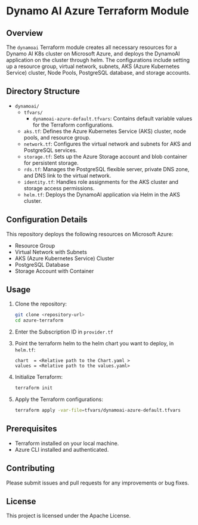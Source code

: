 # Dynamo AI Azure Terraform Module 

## Overview
The `dynamoai` Terraform module creates all necessary resources for a Dynamo AI K8s cluster on Microsoft Azure, and deploys the DynamoAI application on the cluster through helm. The configurations include setting up a resource group, virtual network, subnets, AKS (Azure Kubernetes Service) cluster, Node Pools, PostgreSQL database, and storage accounts. 

## Directory Structure
- `dynamoai/`
  - `tfvars/`
    - `dynamoai-azure-default.tfvars`: Contains default variable values for the Terraform configurations.
  - `aks.tf`: Defines the Azure Kubernetes Service (AKS) cluster, node pools, and resource group.
  - `network.tf`: Configures the virtual network and subnets for AKS and PostgreSQL services.
  - `storage.tf`: Sets up the Azure Storage account and blob container for persistent storage.
  - `rds.tf`: Manages the PostgreSQL flexible server, private DNS zone, and DNS link to the virtual network.
  - `identity.tf`: Handles role assignments for the AKS cluster and storage access permissions.
  - `helm.tf`: Deploys the DynamoAI application via Helm in the AKS cluster. 

## Configuration Details
This repository deploys the following resources on Microsoft Azure:
- Resource Group
- Virtual Network with Subnets
- AKS (Azure Kubernetes Service) Cluster
- PostgreSQL Database
- Storage Account with Container

## Usage
1. Clone the repository:
   ```sh
   git clone <repository-url>
   cd azure-terraform
   ```
2. Enter the Subscription ID in `provider.tf`

3. Point the terraform helm to the helm chart you want to deploy, in `helm.tf`:
   ```
   chart  = <Relative path to the Chart.yaml >
   values = <Relative path to the values.yaml>
   ```

4. Initialize Terraform:
   ```sh
   terraform init
   ```

5. Apply the Terraform configurations:
   ```sh
   terraform apply -var-file=tfvars/dynamoai-azure-default.tfvars
   ```

## Prerequisites
- Terraform installed on your local machine.
- Azure CLI installed and authenticated.

## Contributing
Please submit issues and pull requests for any improvements or bug fixes.

## License
This project is licensed under the Apache License.